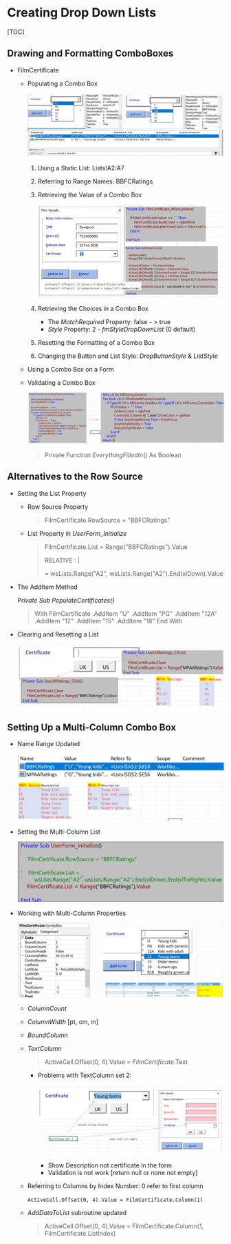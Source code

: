 # Creating Drop Down Lists

[TOC]

## Drawing and Formatting ComboBoxes

- FilmCertificate

  - Populating a Combo Box

    ![populatecombo](../images/populatecombo.PNG)

    1. Using a Static List:    Lists!A2:A7

    2. Referring to Range Names: BBFCRatings

    3. Retrieving the Value of a Combo Box

       ![fcerti](../images/fcerti.PNG)

    4. Retrieving the Choices in a Combo Box

       - The *MatchRequired* Property: false - > true
       - *Style* Property:  2 - *fmStyleDropDownList* (0 default)

    5. Resetting the Formatting of a Combo Box

    6. Changing the Button and List Style:    *DropButtonStyle* & *ListStyle*

  - Using a Combo Box on a Form

  - Validating a Combo Box

    ![fnevery](../images/fnevery.PNG)

    > Private Function *EverythingFilledIn*() As Boolean
    >

## Alternatives to the Row Source

- Setting the List Property

  - Row Source Property

    > FilmCertificate.RowSource = "BBFCRatings"

  - List Property in *UserForm_Initialize*
  
    > FilmCertificate.List = Range("BBFCRatings").Value
    >
    > RELATIVE : |
    >
    > = wsLists.Range("A2", wsLists.Range("A2").End(xlDown).Value
  
- The AddItem Method

  P*rivate Sub PopulateCertificates()*

  > With FilmCertificate
  >     .AddItem "U"
  >     .AddItem "PG"
  >     .AddItem "12A"
  >     .AddItem "12"
  >     .AddItem "15"
  >     .AddItem "18"
  > End With

- Clearing and Resetting a List

  ![UkUs](../images/UkUs.PNG)

## Setting Up a Multi-Column Combo Box 

- Name Range Updated

  ![bbmpfc](../images/bbmpfc.PNG)

- Setting the Multi-Column List

  ![ini](../images/ini.PNG)

- Working with Multi-Column Properties

  ![MultiCom](../images/MultiCom.PNG)

  - *ColumnCount*

  - *ColumnWidth* [pt, cm, in]

  - *BoundColumn*

  - *TextColumn*

    > ActiveCell.Offset(0, 4).Value = *FilmCertificate*.Text
    >
    
    - Problems with TextColumn set 2:
    
      ![TextCol2](../images/TextCol2.PNG)
    
      - Show Description not certificate in the form
      - Validation is not work [return null or none not empty]
    
  - Referring to Columns by Index Number: 0 refer to first column
  
    `ActiveCell.Offset(0, 4).Value = FilmCertificate.Column(1)`   
  
  - *AddDataToList* subroutine updated
  
    > ActiveCell.Offset(0, 4).Value = FilmCertificate.Column(1, FilmCertificate.ListIndex)